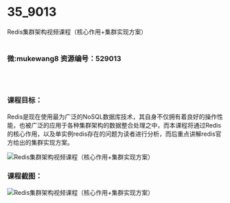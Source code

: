 # 35_9013
Redis集群架构视频课程（核心作用+集群实现方案）
<br/></br>
<h3>微:mukewang8 资源编号：529013</h3>
<br/></br>
<h3>课程目标：</h3>
<p><a title="查看与 Redis 相关的文章" target="_blank">Redis</a>是现在使用最为广泛的NoSQL数据库技术，其自身不仅拥有着良好的操作性能，也被广泛的应用于各种集群架构的数据整合处理之中，而本课程将通过<a title="查看与 Redis 相关的文章" target="_blank">Redis</a>的核心作用，以及单实例redis存在的问题为读者进行分析，而后重点讲解redis官方给出的集群实现方案。</p>
<p><img src="https://www.ko996.com/wp-content/uploads/img/2019/11/356-80-300x169.jpg" alt="Redis集群架构视频课程（核心作用+集群实现方案）"></p>
<h3>课程截图：</h3>
<p><img src="https://www.ko996.com/wp-content/uploads/img/2019/11/11111-29.jpg" alt="Redis集群架构视频课程（核心作用+集群实现方案）"></p>
<p>&nbsp;</p>
